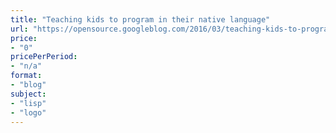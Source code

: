 ```yaml
---
title: "Teaching kids to program in their native language"
url: "https://opensource.googleblog.com/2016/03/teaching-kids-to-program-in-their.html"
price: 
- "0"
pricePerPeriod: 
- "n/a"
format: 
- "blog"
subject: 
- "lisp"
- "logo"
---
```

